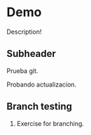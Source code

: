 # Demo

Description!

## Subheader

Prueba git.

Probando actualizacion.

## Branch testing

1. Exercise for branching.
